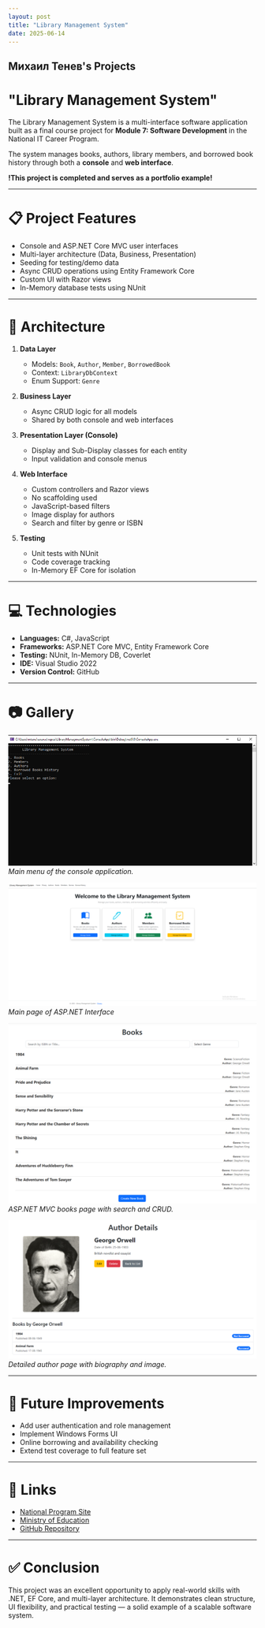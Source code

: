 ```yaml
---
layout: post
title: "Library Management System"
date: 2025-06-14
---
```


## Михаил Тенев's Projects

# "Library Management System"

The Library Management System is a multi-interface software application built as a final course project for **Module 7: Software Development** in the National IT Career Program.

The system manages books, authors, library members, and borrowed book history through both a **console** and **web interface**.

**!This project is completed and serves as a portfolio example!**

---

# 📋 Project Features

- Console and ASP.NET Core MVC user interfaces
- Multi-layer architecture (Data, Business, Presentation)
- Seeding for testing/demo data
- Async CRUD operations using Entity Framework Core
- Custom UI with Razor views
- In-Memory database tests using NUnit

---

# 🧱 Architecture

1. **Data Layer**
   - Models: `Book`, `Author`, `Member`, `BorrowedBook`
   - Context: `LibraryDbContext`
   - Enum Support: `Genre`

2. **Business Layer**
   - Async CRUD logic for all models
   - Shared by both console and web interfaces

3. **Presentation Layer (Console)**
   - Display and Sub-Display classes for each entity
   - Input validation and console menus

4. **Web Interface**
   - Custom controllers and Razor views
   - No scaffolding used
   - JavaScript-based filters
   - Image display for authors
   - Search and filter by genre or ISBN

5. **Testing**
   - Unit tests with NUnit
   - Code coverage tracking
   - In-Memory EF Core for isolation

---

# 💻 Technologies

- **Languages:** C#, JavaScript
- **Frameworks:** ASP.NET Core MVC, Entity Framework Core
- **Testing:** NUnit, In-Memory DB, Coverlet
- **IDE:** Visual Studio 2022
- **Version Control:** GitHub

---

# 📷 Gallery

![Console View](/images/console-menu.png)
*Main menu of the console application.*

![Books View](/images/main-page.png)
*Main page of ASP.NET Interface*

![Books View](/images/books-page.png)
*ASP.NET MVC books page with search and CRUD.*

![Author Page](/images/author-details.png)
*Detailed author page with biography and image.*

---

# 🚀 Future Improvements

- Add user authentication and role management
- Implement Windows Forms UI
- Online borrowing and availability checking
- Extend test coverage to full feature set

---

# 📌 Links

- [National Program Site](https://it-kariera.mon.bg)
- [Ministry of Education](https://www.mon.bg)
- [GitHub Repository](https://github.com/m10ev/LibraryManagementSystem)

---

# ✅ Conclusion

This project was an excellent opportunity to apply real-world skills with .NET, EF Core, and multi-layer architecture. It demonstrates clean structure, UI flexibility, and practical testing — a solid example of a scalable software system.
